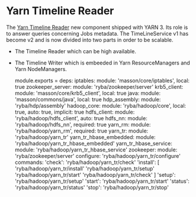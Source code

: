 
# Yarn Timeline Reader

The [Yarn Timeline Reader][tr] new component shipped with YARN 3. Its role is to answer queries concerning
Jobs metadata.
The TimeLineService v1 has become v2 and is now divided into two parts in order to be scalable.
 - The Timeline Reader which can be high available.
 - The Timeline Writer which is embeeded in Yarn ResourceManagers and Yarn NodeManagers.

    module.exports =
      deps:
        iptables: module: 'masson/core/iptables', local: true
        zookeeper_server: module: 'ryba/zookeeper/server'
        krb5_client: module: 'masson/core/krb5_client', local: true
        java: module: 'masson/commons/java', local: true
        hdp_assembly: module: 'ryba/hdp/assembly'
        hadoop_core: module: 'ryba/hadoop/core', local: true, auto: true, implicit: true
        hdfs_client: module: 'ryba/hadoop/hdfs_client', auto: true
        hdfs_nn: module: 'ryba/hadoop/hdfs_nn', required: true
        yarn_rm: module: 'ryba/hadoop/yarn_rm', required: true
        yarn_tr: module: 'ryba/hadoop/yarn_tr'
        yarn_tr_hbase_embedded: module: 'ryba/hadoop/yarn_tr_hbase_embedded'
        yarn_tr_hbase_service: module: 'ryba/hadoop/yarn_tr_hbase_service'
        zookeeper: module: 'ryba/zookeeper/server'
      configure:
        'ryba/hadoop/yarn_tr/configure'
      commands:
        'check':
          'ryba/hadoop/yarn_tr/check'
        'install': [
          'ryba/hadoop/yarn_tr/install'
          'ryba/hadoop/yarn_tr/setup'
          'ryba/hadoop/yarn_tr/start'
          'ryba/hadoop/yarn_tr/check'
        ]
        'setup':
          'ryba/hadoop/yarn_tr/setup'
        'start':
          'ryba/hadoop/yarn_tr/start'
        'status':
          'ryba/hadoop/yarn_tr/status'
        'stop':
          'ryba/hadoop/yarn_tr/stop'

[tr]: https://hadoop.apache.org/docs/current/hadoop-yarn/hadoop-yarn-site/TimelineServiceV2.html